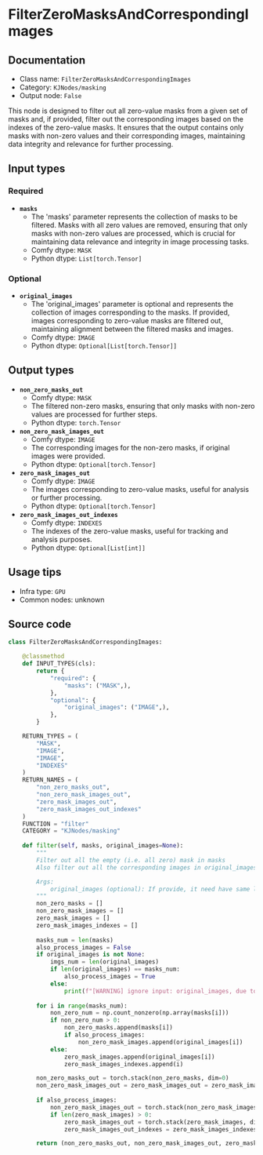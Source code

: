 # FilterZeroMasksAndCorrespondingImages
## Documentation
- Class name: `FilterZeroMasksAndCorrespondingImages`
- Category: `KJNodes/masking`
- Output node: `False`

This node is designed to filter out all zero-value masks from a given set of masks and, if provided, filter out the corresponding images based on the indexes of the zero-value masks. It ensures that the output contains only masks with non-zero values and their corresponding images, maintaining data integrity and relevance for further processing.
## Input types
### Required
- **`masks`**
    - The 'masks' parameter represents the collection of masks to be filtered. Masks with all zero values are removed, ensuring that only masks with non-zero values are processed, which is crucial for maintaining data relevance and integrity in image processing tasks.
    - Comfy dtype: `MASK`
    - Python dtype: `List[torch.Tensor]`
### Optional
- **`original_images`**
    - The 'original_images' parameter is optional and represents the collection of images corresponding to the masks. If provided, images corresponding to zero-value masks are filtered out, maintaining alignment between the filtered masks and images.
    - Comfy dtype: `IMAGE`
    - Python dtype: `Optional[List[torch.Tensor]]`
## Output types
- **`non_zero_masks_out`**
    - Comfy dtype: `MASK`
    - The filtered non-zero masks, ensuring that only masks with non-zero values are processed for further steps.
    - Python dtype: `torch.Tensor`
- **`non_zero_mask_images_out`**
    - Comfy dtype: `IMAGE`
    - The corresponding images for the non-zero masks, if original images were provided.
    - Python dtype: `Optional[torch.Tensor]`
- **`zero_mask_images_out`**
    - Comfy dtype: `IMAGE`
    - The images corresponding to zero-value masks, useful for analysis or further processing.
    - Python dtype: `Optional[torch.Tensor]`
- **`zero_mask_images_out_indexes`**
    - Comfy dtype: `INDEXES`
    - The indexes of the zero-value masks, useful for tracking and analysis purposes.
    - Python dtype: `Optional[List[int]]`
## Usage tips
- Infra type: `GPU`
- Common nodes: unknown


## Source code
```python
class FilterZeroMasksAndCorrespondingImages:

    @classmethod
    def INPUT_TYPES(cls):
        return {
            "required": {
                "masks": ("MASK",),
            },
            "optional": {
                "original_images": ("IMAGE",), 
            },
        }

    RETURN_TYPES = (
        "MASK",
        "IMAGE",
        "IMAGE",
        "INDEXES"
    )
    RETURN_NAMES = (
        "non_zero_masks_out",
        "non_zero_mask_images_out",
        "zero_mask_images_out",
        "zero_mask_images_out_indexes"
    )
    FUNCTION = "filter"
    CATEGORY = "KJNodes/masking"
    
    def filter(self, masks, original_images=None):
        """
        Filter out all the empty (i.e. all zero) mask in masks
        Also filter out all the corresponding images in original_images by indexes if provide

        Args:
            original_images (optional): If provide, it need have same length as masks.
        """
        non_zero_masks = []
        non_zero_mask_images = []
        zero_mask_images = []
        zero_mask_images_indexes = []
        
        masks_num = len(masks)
        also_process_images = False
        if original_images is not None:
            imgs_num = len(original_images)
            if len(original_images) == masks_num:
                also_process_images = True
            else:
                print(f"[WARNING] ignore input: original_images, due to number of original_images ({imgs_num}) is not equal to number of masks ({masks_num})")
        
        for i in range(masks_num):
            non_zero_num = np.count_nonzero(np.array(masks[i]))
            if non_zero_num > 0:
                non_zero_masks.append(masks[i])
                if also_process_images:
                    non_zero_mask_images.append(original_images[i])
            else:
                zero_mask_images.append(original_images[i])
                zero_mask_images_indexes.append(i)

        non_zero_masks_out = torch.stack(non_zero_masks, dim=0)
        non_zero_mask_images_out = zero_mask_images_out = zero_mask_images_out_indexes = None
        
        if also_process_images:
            non_zero_mask_images_out = torch.stack(non_zero_mask_images, dim=0)
            if len(zero_mask_images) > 0:
                zero_mask_images_out = torch.stack(zero_mask_images, dim=0)
                zero_mask_images_out_indexes = zero_mask_images_indexes

        return (non_zero_masks_out, non_zero_mask_images_out, zero_mask_images_out, zero_mask_images_out_indexes)

```

